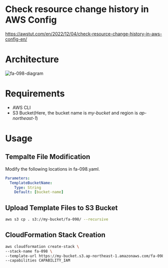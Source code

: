 # Check resource change history in AWS Config

https://awstut.com/en/2022/12/04/check-resource-change-history-in-aws-config-en/

# Architecture

![fa-098-diagram](https://user-images.githubusercontent.com/84276199/205490860-349e92af-dae9-4208-8a00-d615fa0627ce.png)

# Requirements

* AWS CLI
* S3 Bucket(Here, the bucket name is *my-bucket* and region is *ap-northeast-1*)

# Usage

## Tempalte File Modification

Modify the following locations in fa-098.yaml.

```yaml
Parameters:
  TemplateBucketName:
    Type: String
    Default: [bucket-name]
```

## Upload  Template Files to S3 Bucket

```bash
aws s3 cp . s3://my-bucket/fa-098/ --recursive
```

## CloudFormation Stack Creation

```bash
aws cloudformation create-stack \
--stack-name fa-098 \
--template-url https://my-bucket.s3.ap-northeast-1.amazonaws.com/fa-098/fa-098.yaml \
--capabilities CAPABILITY_IAM
```
